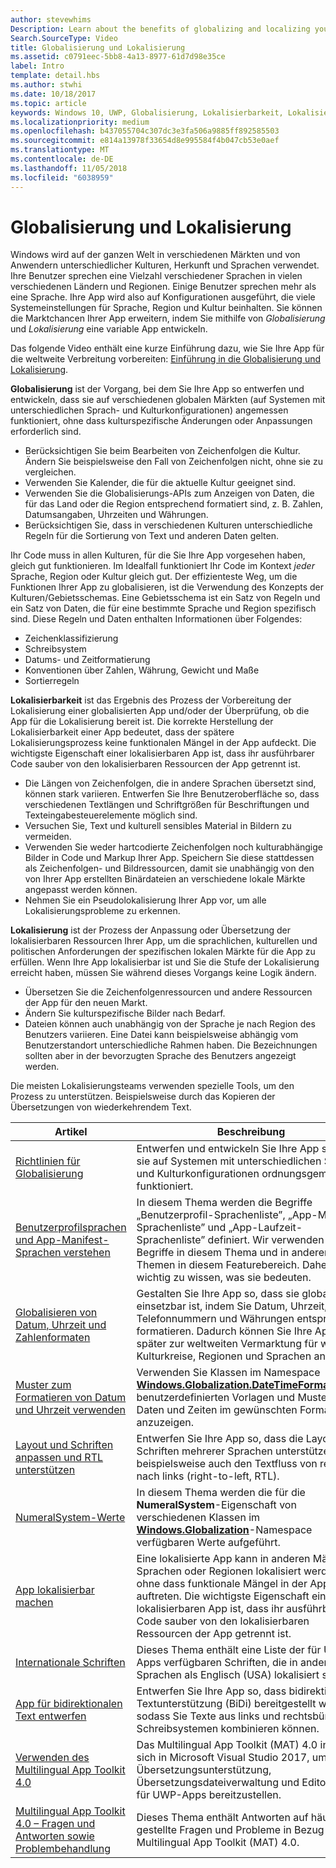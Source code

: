 ```yaml
---
author: stevewhims
Description: Learn about the benefits of globalizing and localizing your app, and exactly what these terms mean.
Search.SourceType: Video
title: Globalisierung und Lokalisierung
ms.assetid: c0791eec-5bb8-4a13-8977-61d7d98e35ce
label: Intro
template: detail.hbs
ms.author: stwhi
ms.date: 10/18/2017
ms.topic: article
keywords: Windows 10, UWP, Globalisierung, Lokalisierbarkeit, Lokalisierung
ms.localizationpriority: medium
ms.openlocfilehash: b437055704c307dc3e3fa506a9885ff892585503
ms.sourcegitcommit: e814a13978f33654d8e995584f4b047cb53e0aef
ms.translationtype: MT
ms.contentlocale: de-DE
ms.lasthandoff: 11/05/2018
ms.locfileid: "6038959"
---
```

# <a name="globalization-and-localization"></a>Globalisierung und Lokalisierung

Windows wird auf der ganzen Welt in verschiedenen Märkten und von Anwendern unterschiedlicher Kulturen, Herkunft und Sprachen verwendet. Ihre Benutzer sprechen eine Vielzahl verschiedener Sprachen in vielen verschiedenen Ländern und Regionen. Einige Benutzer sprechen mehr als eine Sprache. Ihre App wird also auf Konfigurationen ausgeführt, die viele Systemeinstellungen für Sprache, Region und Kultur beinhalten. Sie können die Marktchancen Ihrer App erweitern, indem Sie mithilfe von *Globalisierung* und *Lokalisierung* eine variable App entwickeln.

Das folgende Video enthält eine kurze Einführung dazu, wie Sie Ihre App für die weltweite Verbreitung vorbereiten: [Einführung in die Globalisierung und Lokalisierung](https://channel9.msdn.com/Blogs/One-Dev-Minute/Introduction-to-globalization-and-localization).

**Globalisierung** ist der Vorgang, bei dem Sie Ihre App so entwerfen und entwickeln, dass sie auf verschiedenen globalen Märkten (auf Systemen mit unterschiedlichen Sprach- und Kulturkonfigurationen) angemessen funktioniert, ohne dass kulturspezifische Änderungen oder Anpassungen erforderlich sind.

- Berücksichtigen Sie beim Bearbeiten von Zeichenfolgen die Kultur. Ändern Sie beispielsweise den Fall von Zeichenfolgen nicht, ohne sie zu vergleichen.
- Verwenden Sie Kalender, die für die aktuelle Kultur geeignet sind.
- Verwenden Sie die Globalisierungs-APIs zum Anzeigen von Daten, die für das Land oder die Region entsprechend formatiert sind, z. B. Zahlen, Datumsangaben, Uhrzeiten und Währungen.
- Berücksichtigen Sie, dass in verschiedenen Kulturen unterschiedliche Regeln für die Sortierung von Text und anderen Daten gelten.

Ihr Code muss in allen Kulturen, für die Sie Ihre App vorgesehen haben, gleich gut funktionieren. Im Idealfall funktioniert Ihr Code im Kontext *jeder* Sprache, Region oder Kultur gleich gut. Der effizienteste Weg, um die Funktionen Ihrer App zu globalisieren, ist die Verwendung des Konzepts der Kulturen/Gebietsschemas. Eine Gebietsschema ist ein Satz von Regeln und ein Satz von Daten, die für eine bestimmte Sprache und Region spezifisch sind. Diese Regeln und Daten enthalten Informationen über Folgendes:

- Zeichenklassifizierung
- Schreibsystem
- Datums- und Zeitformatierung
- Konventionen über Zahlen, Währung, Gewicht und Maße
- Sortierregeln

**Lokalisierbarkeit** ist das Ergebnis des Prozess der Vorbereitung der Lokalisierung einer globalisierten App und/oder der Überprüfung, ob die App für die Lokalisierung bereit ist. Die korrekte Herstellung der Lokalisierbarkeit einer App bedeutet, dass der spätere Lokalisierungsprozess keine funktionalen Mängel in der App aufdeckt. Die wichtigste Eigenschaft einer lokalisierbaren App ist, dass ihr ausführbarer Code sauber von den lokalisierbaren Ressourcen der App getrennt ist.

- Die Längen von Zeichenfolgen, die in andere Sprachen übersetzt sind, können stark variieren. Entwerfen Sie Ihre Benutzeroberfläche so, dass verschiedenen Textlängen und Schriftgrößen für Beschriftungen und Texteingabesteuerelemente möglich sind.
- Versuchen Sie, Text und kulturell sensibles Material in Bildern zu vermeiden.
- Verwenden Sie weder hartcodierte Zeichenfolgen noch kulturabhängige Bilder in Code und Markup Ihrer App. Speichern Sie diese stattdessen als Zeichenfolgen- und Bildressourcen, damit sie unabhängig von den von Ihrer App erstellten Binärdateien an verschiedene lokale Märkte angepasst werden können.
- Nehmen Sie ein Pseudolokalisierung Ihrer App vor, um alle Lokalisierungsprobleme zu erkennen.

**Lokalisierung** ist der Prozess der Anpassung oder Übersetzung der lokalisierbaren Ressourcen Ihrer App, um die sprachlichen, kulturellen und politischen Anforderungen der spezifischen lokalen Märkte für die App zu erfüllen. Wenn Ihre App lokalisierbar ist und Sie die Stufe der Lokalisierung erreicht haben, müssen Sie während dieses Vorgangs keine Logik ändern.

- Übersetzen Sie die Zeichenfolgenressourcen und andere Ressourcen der App für den neuen Markt.
- Ändern Sie kulturspezifische Bilder nach Bedarf.
- Dateien können auch unabhängig von der Sprache je nach Region des Benutzers variieren. Eine Datei kann beispielsweise abhängig vom Benutzerstandort unterschiedliche Rahmen haben. Die Bezeichnungen sollten aber in der bevorzugten Sprache des Benutzers angezeigt werden.

Die meisten Lokalisierungsteams verwenden spezielle Tools, um den Prozess zu unterstützen. Beispielsweise durch das Kopieren der Übersetzungen von wiederkehrendem Text.

| Artikel | Beschreibung |
|---------|-------------|
| [Richtlinien für Globalisierung](guidelines-and-checklist-for-globalizing-your-app.md) | Entwerfen und entwickeln Sie Ihre App so, dass sie auf Systemen mit unterschiedlichen Sprach- und Kulturkonfigurationen ordnungsgemäß funktioniert. |
| [Benutzerprofilsprachen und App-Manifest-Sprachen verstehen](manage-language-and-region.md) | In diesem Thema werden die Begriffe „Benutzerprofil-Sprachenliste”, „App-Manifest-Sprachenliste” und „App-Laufzeit-Sprachenliste” definiert. Wir verwenden diese Begriffe in diesem Thema und in anderen Themen in diesem Featurebereich. Daher ist es wichtig zu wissen, was sie bedeuten. |
| [Globalisieren von Datum, Uhrzeit und Zahlenformaten](use-global-ready-formats.md) | Gestalten Sie Ihre App so, dass sie global einsetzbar ist, indem Sie Datum, Uhrzeit, Telefonnummern und Währungen entsprechend formatieren. Dadurch können Sie Ihre App später zur weltweiten Vermarktung für weitere Kulturkreise, Regionen und Sprachen anpassen. |
| [Muster zum Formatieren von Datum und Uhrzeit verwenden](use-patterns-to-format-dates-and-times.md) | Verwenden Sie Klassen im Namespace [**Windows.Globalization.DateTimeFormatting**](/uwp/api/windows.globalization.datetimeformatting?branch=live)mit benutzerdefinierten Vorlagen und Mustern, um Daten und Zeiten im gewünschten Format anzuzeigen. |
| [Layout und Schriften anpassen und RTL unterstützen](adjust-layout-and-fonts--and-support-rtl.md) | Entwerfen Sie Ihre App so, dass die Layouts und Schriften mehrerer Sprachen unterstützen – beispielsweise auch den Textfluss von rechts nach links (right-to-left, RTL). |
| [NumeralSystem-Werte](glob-numeralsystem-values.md) | In diesem Thema werden die für die **NumeralSystem**-Eigenschaft von verschiedenen Klassen im [**Windows.Globalization**](/uwp/api/windows.globalization?branch=live)-Namespace verfügbaren Werte aufgeführt. |
| [App lokalisierbar machen](prepare-your-app-for-localization.md) | Eine lokalisierte App kann in anderen Märkten, Sprachen oder Regionen lokalisiert werden, ohne dass funktionale Mängel in der App auftreten. Die wichtigste Eigenschaft einer lokalisierbaren App ist, dass ihr ausführbarer Code sauber von den lokalisierbaren Ressourcen der App getrennt ist. |
| [Internationale Schriften](loc-international-fonts.md) | Dieses Thema enthält eine Liste der für UWP-Apps verfügbaren Schriften, die in andere Sprachen als Englisch (USA) lokalisiert sind. |
| [App für bidirektionalen Text entwerfen](design-for-bidi-text.md) | Entwerfen Sie Ihre App so, dass bidirektionale Textunterstützung (BiDi) bereitgestellt wird, sodass Sie Texte aus links und rechtsbündigen Schreibsystemen kombinieren können. |
| [Verwenden des Multilingual App Toolkit 4.0](use-mat.md) | Das Multilingual App Toolkit (MAT) 4.0 integriert sich in Microsoft Visual Studio 2017, um Übersetzungsunterstützung, Übersetzungsdateiverwaltung und Editortools für UWP-Apps bereitzustellen. |
| [Multilingual App Toolkit 4.0 – Fragen und Antworten sowie Problembehandlung](mat-faq-troubleshooting.md) | Dieses Thema enthält Antworten auf häufig gestellte Fragen und Probleme in Bezug auf das Multilingual App Toolkit (MAT) 4.0. |
